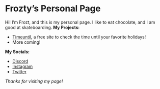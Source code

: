 # Frozty’s Personal Page

Hi! I’m Frozt, and this is my personal page. I like to eat chocolate, and I am good at skateboarding.
**My Projects:**

 - [Timeuntil](https://frozt0098.github.io/timeuntil), a free site to check the time until your favorite holidays!
 - More coming!
 
 **My Socials:**
 
 - [Discord](/Discord.html)
 - [Instagram](https://instagram.com/frozt.sk8z)
 - [Twitter](https://twitter.com/@frozt_sk8z)
 
 *Thanks for visiting my page!*
